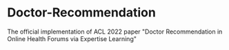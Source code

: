 # Doctor-Recommendation
The official implementation of ACL 2022 paper "Doctor Recommendation in Online Health Forums via Expertise Learning"
